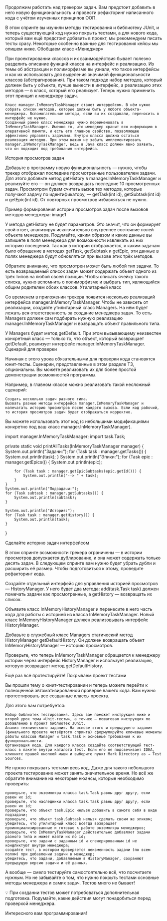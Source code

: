 Продолжим работать над трекером задач. Вам предстоит добавить в него новую функциональность и провести рефакторинг написанного кода с учётом изученных принципов ООП.

В этом спринте вы изучили методы тестирования и библиотеку JUnit, и теперь существующий код нужно покрыть тестами, а для нового кода, который вам ещё предстоит добавить в проект, мы рекомендуем писать тесты сразу. Некоторые особенно важные для тестирования кейсы мы опишем ниже.
Обобщаем класс «Менеджер»

При проектировании классов и их взаимодействия бывает полезно разделить описание функций класса на интерфейс и реализацию. Из темы об абстракции и полиморфизме вы узнали, что такое интерфейсы и как их использовать для выделения значимой функциональности классов (абстрагирования). При таком подходе набор методов, который должен быть у объекта, лучше вынести в интерфейс, а реализацию этих методов — в класс, который его реализует. Теперь нужно применить этот принцип к менеджеру задач.

    Класс manager.InMemoryTaskManager станет интерфейсом. В нём нужно собрать список методов, которые должны быть у любого объекта-менеджера. Вспомогательные методы, если вы их создавали, переносить в интерфейс не нужно.
    Созданный ранее класс менеджера нужно переименовать в InMemoryTaskManager. Именно то, что менеджер хранит всю информацию в оперативной памяти, и есть его главное свойство, позволяющее эффективно управлять задачами. Внутри класса должна остаться реализация методов. При этом важно не забыть имплементировать manager.InMemoryTaskManager, ведь в Java класс должен явно заявить, что он подходит под требования интерфейса.

История просмотров задач

Добавьте в программу новую функциональность — нужно, чтобы трекер отображал последние просмотренные пользователем задачи. Для этого добавьте метод getHistory в manager.InMemoryTaskManager и реализуйте его — он должен возвращать последние 10 просмотренных задач. Просмотром будем считать вызов тех методов, которые получают задачу по идентификатору, — getTask(int id), getSubtask(int id) и getEpic(int id). От повторных просмотров избавляться не нужно.

Пример формирования истории просмотров задач после вызовов методов менеджера:
image1

У метода getHistory не будет параметров. Это значит, что он формирует свой ответ, анализируя исключительно внутреннее состояние полей объекта менеджера. Подумайте, каким образом и какие данные вы запишете в поля менеджера для возможности извлекать из них историю посещений. Так как в истории отображается, к каким задачам было обращение в методах getTask, getSubtask и getEpic, эти данные в полях менеджера будут обновляться при вызове этих трёх методов.

Обратите внимание, что просмотрен может быть любой тип задачи. То есть возвращаемый список задач может содержать объект одного из трёх типов на любой своей позиции. Чтобы описать ячейку такого списка, нужно вспомнить о полиморфизме и выбрать тип, являющийся общим родителем обоих классов.
Утилитарный класс

Со временем в приложении трекера появится несколько реализаций интерфейса manager.InMemoryTaskManager. Чтобы не зависеть от реализации, создайте утилитарный класс Managers. На нём будет лежать вся ответственность за создание менеджера задач. То есть Managers должен сам подбирать нужную реализацию manager.InMemoryTaskManager и возвращать объект правильного типа.

У Managers будет метод getDefault. При этом вызывающему неизвестен конкретный класс — только то, что объект, который возвращает getDefault, реализует интерфейс manager.InMemoryTaskManager.
Сценарий для проверки

Начиная с этого урока обязательными для проверки кода становятся юнит-тесты. Сценарии, представленные в этом разделе ТЗ, опциональны. Вы можете реализовать их для более простой демонстрации возможностей программы.

Например, в главном классе можно реализовать такой несложный сценарий:

    Создать несколько задач разного типа.
    Вызвать разные методы интерфейса manager.InMemoryTaskManager и напечатать историю просмотров после каждого вызова. Если код рабочий, то история просмотров задач будет отображаться корректно.

Вы можете использовать этот код (с небольшими модификациями конкретно под ваш класс manager.InMemoryTaskManager).

import manager.InMemoryTaskManager;
import task.Task;

private static void printAllTasks(InMemoryTaskManager manager) {
System.out.println("Задачи:");
for (Task task : manager.getTasks()) {
System.out.println(task);
}
System.out.println("Эпики:");
for (Task epic : manager.getEpics()) {
System.out.println(epic);

        for (Task task : manager.getEpicSubtasks(epic.getId())) {
            System.out.println("--> " + task);
        }
    }
    System.out.println("Подзадачи:");
    for (Task subtask : manager.getSubtasks()) {
        System.out.println(subtask);
    }

    System.out.println("История:");
    for (Task task : manager.getHistory()) {
        System.out.println(task);
    }
}

Сделайте историю задач интерфейсом

В этом спринте возможности трекера ограничены — в истории просмотров допускается дублирование, и она может содержать только десять задач. В следующем спринте вам нужно будет убрать дубли и расширить её размер. Чтобы подготовиться к этому, проведите рефакторинг кода.

Создайте отдельный интерфейс для управления историей просмотров — HistoryManager. У него будет два метода: add(task.Task task) должен помечать задачи как просмотренные, а getHistory — возвращать их список.

Объявите класс InMemoryHistoryManager и перенесите в него часть кода для работы с историей из класса InMemoryTaskManager. Новый класс InMemoryHistoryManager должен реализовывать интерфейс HistoryManager.

Добавьте в служебный класс Managers статический метод HistoryManager getDefaultHistory. Он должен возвращать объект InMemoryHistoryManager — историю просмотров.

Проверьте, что теперь InMemoryTaskManager обращается к менеджеру истории через интерфейс HistoryManager и использует реализацию, которую возвращает метод getDefaultHistory.

Ещё раз всё протестируйте!
Покрываем проект тестами

Вы прошли тему о юнит-тестировании и теперь можете перейти к полноценной автоматизированной проверке вашего кода. Вам нужно протестировать все созданные классы проекта.

Для этого вам потребуется:

    Набор библиотек тестирования. Здесь вам поможет инструкция ниже и второй урок темы «Unit-тесты», а точнее — пошаговая инструкция по добавлению в проект библиотек JUnit.
    Анализ технического задания. На основе этого и предыдущего задания (финального проекта четвёртого спринта) сформулируйте ключевые моменты работы классов Manager и task.Task и основные требования к их функциональности.
    Организация кода. Для каждого класса создайте соответствующий тест-класс в пакете внутри каталога test. Если его не подсвечивает IDEA, кликните правой кнопкой мыши и выберите пункт Mark Directory as → Test Sources.

Не нужно покрывать тестами весь код. Даже для такого небольшого проекта тестирование может занять значительное время. Но всё же обратите внимание на некоторые нюансы, которые необходимо проверить:

    проверьте, что экземпляры класса task.Task равны друг другу, если равен их id;
    проверьте, что наследники класса task.Task равны друг другу, если равен их id;
    проверьте, что объект task.Epic нельзя добавить в самого себя в виде подзадачи;
    проверьте, что объект task.Subtask нельзя сделать своим же эпиком;
    убедитесь, что утилитарный класс всегда возвращает проинициализированные и готовые к работе экземпляры менеджеров;
    проверьте, что InMemoryTaskManager действительно добавляет задачи разного типа и может найти их по id;
    проверьте, что задачи с заданным id и сгенерированным id не конфликтуют внутри менеджера;
    создайте тест, в котором проверяется неизменность задачи (по всем полям) при добавлении задачи в менеджер;
    убедитесь, что задачи, добавляемые в HistoryManager, сохраняют предыдущую версию задачи и её данных.

А вообще — смело тестируйте самостоятельно всё, что посчитаете нужным. Но не забывайте о том, что нужно покрыть тестами основные методы менеджера и самих задач. Тестов много не бывает!

💡 При создании тестов может потребоваться дополнительная подготовка. Подумайте, какие действия могут понадобиться перед проверкой менеджера.

Интересного вам программирования!